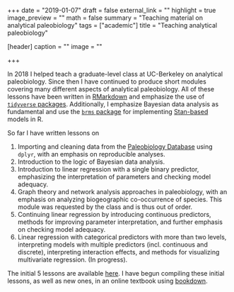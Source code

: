 +++
date = "2019-01-07"
draft = false
external_link = ""
highlight = true
image_preview = ""
math = false
summary = "Teaching material on analytical paleobiology"
tags = ["academic"]
title = "Teaching analytical paleobiology"

[header]
  caption = ""
  image = ""

+++


In 2018 I helped teach a graduate-level class at UC-Berkeley on analytical paleobiology. Since then I have continued to produce short modules covering many different aspects of analytical paleobiology. All of these lessons have been written in [RMarkdown](https://rmarkdown.rstudio.com/) and emphasize the use of [`tidyverse` packages](https://www.tidyverse.org/). Additionally, I emphasize Bayesian data analysis as fundamental and use the [`brms` package](https://github.com/paul-buerkner/brms) for implementing [Stan-based](https://mc-stan.org/) models in R.

So far I have written lessons on 

1. Importing and cleaning data from the [Paleobiology Database](https://paleobiodb.org/#/) using `dplyr`, with an emphasis on reproducible analyses.
2. Introduction to the logic of Bayesian data analysis.
3. Introduction to linear regression with a single binary predictor, emphasizing the interpretation of parameters and checking model adequacy.
4. Graph theory and network analysis approaches in paleobiology, with an emphasis on analyzing biogeographic co-occurrence of species. This module was requested by the class and is thus out of order.
5. Continuing linear regression by introducing continuous predictors, methods for improving parameter interpretation, and further emphasis on checking model adequacy.
6. Linear regression with categorical predictors with more than two levels, interpreting models with multiple predictors (incl. continuous and discrete), interpreting interaction effects, and methods for visualizing multivariate regression. (In progress).

The initial 5 lessons are available [here](https://github.com/psmits/cal_paleostats). I have begun compiling these initial lessons, as well as new ones, in an online textbook using [bookdown](https://bookdown.org/home/).
